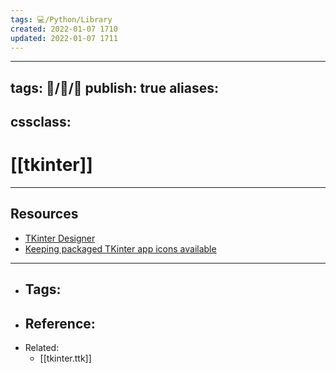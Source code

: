 ```yaml
---
tags: 💻️/Python/Library
created: 2022-01-07 1710
updated: 2022-01-07 1711
---
```


---
tags: 🧠️/📝️/🌱️
publish: true
aliases:
  - 
cssclass: 
---

# [[tkinter]]

---

## Resources

- [TKinter Designer](https://github.com/ParthJadhav/Tkinter-Designer)
- [Keeping packaged TKinter app icons available](https://realpython.com/python-import/#example-add-icons-to-tkinter-guis)

---

- Tags: 
	- 
- Reference:
	- 
- Related:
	- [[tkinter.ttk]]

